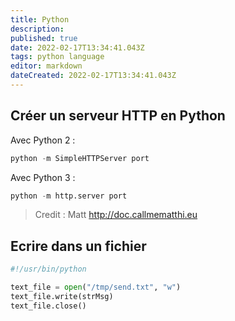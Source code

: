 ```yaml
---
title: Python
description: 
published: true
date: 2022-02-17T13:34:41.043Z
tags: python language
editor: markdown
dateCreated: 2022-02-17T13:34:41.043Z
---
```


## Créer un serveur HTTP en Python

Avec Python 2 : 

```py
python -m SimpleHTTPServer port 
```

Avec Python 3 : 
```py
python -m http.server port 
```

> Credit : Matt
> http://doc.callmematthi.eu

## Ecrire dans un fichier

```py
#!/usr/bin/python

text_file = open("/tmp/send.txt", "w")
text_file.write(strMsg)
text_file.close()
```